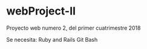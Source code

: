 # webProject-II
Proyecto web numero 2, del primer cuatrimestre 2018

Se necesita:
  Ruby and Rails
  Git Bash

